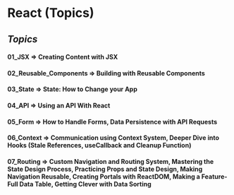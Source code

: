 # React (Topics)

## *Topics*

#### 01_JSX => Creating Content with JSX

#### 02_Reusable_Components => Building with Reusable Components

#### 03_State => State: How to Change your App

#### 04_API => Using an API With React

#### 05_Form => How to Handle Forms, Data Persistence with API Requests

#### 06_Context => Communication using Context System, Deeper Dive into Hooks (Stale References, useCallback and Cleanup Function)

#### 07_Routing => Custom Navigation and Routing System, Mastering the State Design Process, Practicing Props and State Design, Making Navigation Reusable, Creating Portals with ReactDOM, Making a Feature-Full Data Table, Getting Clever with Data Sorting